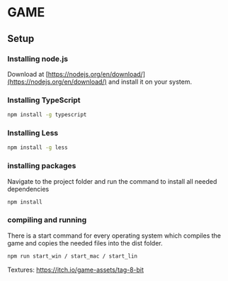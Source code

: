 # GAME

## Setup

### Installing node.js

Download at [https://nodejs.org/en/download/](https://nodejs.org/en/download/) and install it on your system.

### Installing TypeScript

``` bash
npm install -g typescript
```

### Installing Less

``` bash
npm install -g less
```

### installing packages

Navigate to the project folder and run the command to install all needed dependencies

``` bash
npm install
```

### compiling and running

There is a start command for every operating system which compiles the game and copies the needed files into the dist folder.

``` bash
npm run start_win / start_mac / start_lin
```

Textures: https://itch.io/game-assets/tag-8-bit